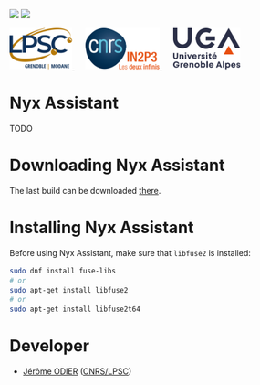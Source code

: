 [![][Build Status img]][Build Status]
[![][License img]][License]

<a href="http://lpsc.in2p3.fr/" target="_blank">
	<img src="./images/logo_lpsc.svg" alt="LPSC" height="72" />
</a>
&nbsp;&nbsp;&nbsp;&nbsp;
<a href="http://www.in2p3.fr/" target="_blank">
	<img src="./images/logo_in2p3.svg" alt="IN2P3" height="72" />
</a>
&nbsp;&nbsp;&nbsp;&nbsp;
<a href="http://www.univ-grenoble-alpes.fr/" target="_blank">
	<img src="./images/logo_uga.svg" alt="UGA" height="72" />
</a>

Nyx Assistant
=============

TODO

Downloading Nyx Assistant
=========================

The last build can be downloaded [there](https://gitlab.in2p3.fr/lpsc-kid/nyx-assistant/-/artifacts).

Installing Nyx Assistant
========================

Before using Nyx Assistant, make sure that `libfuse2` is installed:

```bash
sudo dnf install fuse-libs
# or
sudo apt-get install libfuse2
# or
sudo apt-get install libfuse2t64
```

Developer
=========

* [Jérôme ODIER](https://annuaire.in2p3.fr/4121-4467/jerome-odier) ([CNRS/LPSC](http://lpsc.in2p3.fr/))

[Build Status]:https://gitlab.in2p3.fr/lpsc-kid/nyx-assistant/-/commits/main
[Build Status img]:https://gitlab.in2p3.fr/lpsc-kid/nyx-assistant/badges/main/pipeline.svg

[License]:http://www.cecill.info/licences/Licence_CeCILL-C_V1-en.txt
[License img]:https://img.shields.io/badge/license-CeCILL_C-blue.svg

